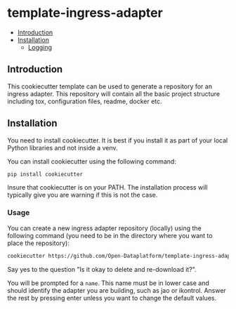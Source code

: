 # template-ingress-adapter <!-- omit in toc -->
- [Introduction](#introduction)
- [Installation](#installation)
  - [Logging](#usage)
  
## Introduction

This cookiecutter template can be used to generate a repository for an ingress adapter. This repository will
contain all the basic project structure including tox, configuration files, readme, docker etc.

## Installation

You need to install cookiecutter. It is best if you install it as part of your local Python libraries and 
not inside a venv.

You can install cookiecutter using the following command:

```
pip install cookiecutter
```

Insure that cookiecutter is on your PATH. The installation process will typically give you are warning if
this is not the case.

### Usage

You can create a new ingress adapter repository (locally) using the following command (you need to 
be in the directory where you want to place the repository): 

```sh
cookiecutter https://github.com/Open-Dataplatform/template-ingress-adapter.git
```

Say yes to the question "Is it okay to delete and re-download it?".

You will be prompted for a `name`. This name must be in lower case and should identify the 
adapter you are building, such as jao or ikontrol. Answer the rest by pressing enter unless you want to
change the default values.
